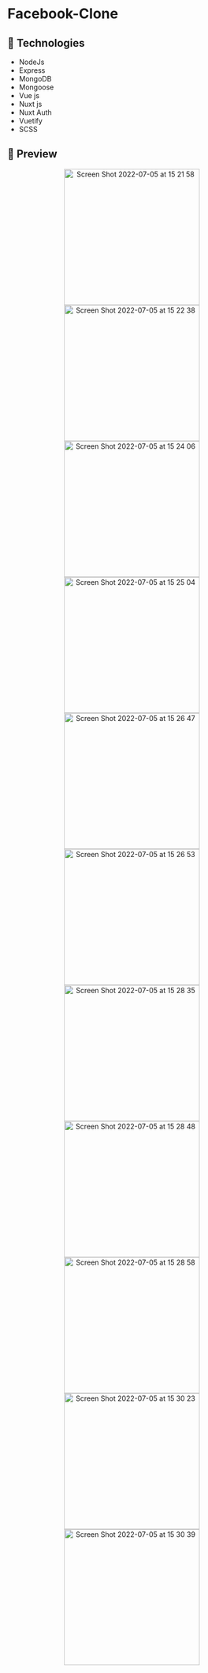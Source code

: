 # Facebook-Clone

## :rocket: Technologies

- NodeJs
- Express
- MongoDB
- Mongoose
- Vue js
- Nuxt js
- Nuxt Auth
- Vuetify
- SCSS


## :eyes: Preview

<p align='center'>  
<img  width="275" alt="Screen Shot 2022-07-05 at 15 21 58" src="https://user-images.githubusercontent.com/87018360/177330979-24aaa5e8-8e77-4a3f-96f8-eb36ffd8ad08.png">
<img  width="275" alt="Screen Shot 2022-07-05 at 15 22 38" src="https://user-images.githubusercontent.com/87018360/177330995-b1ae369c-18ae-47d1-85b0-af1760c706cc.png">
<img  width="275" alt="Screen Shot 2022-07-05 at 15 24 06" src="https://user-images.githubusercontent.com/87018360/177331008-14bf659c-14e8-480d-a2c7-e59008d60f5d.png">
<img  width="275" alt="Screen Shot 2022-07-05 at 15 25 04" src="https://user-images.githubusercontent.com/87018360/177331013-e25770ec-d319-4c85-b4ce-ceaf3a9d2de4.png">
<img  width="275" alt="Screen Shot 2022-07-05 at 15 26 47" src="https://user-images.githubusercontent.com/87018360/177331018-9cf43de5-277b-4480-a460-69e2969474f9.png">
<img  width="275" alt="Screen Shot 2022-07-05 at 15 26 53" src="https://user-images.githubusercontent.com/87018360/177331023-10275ce2-d9c5-453a-b63f-d3d7c087a2d8.png">
<img  width="275" alt="Screen Shot 2022-07-05 at 15 28 35" src="https://user-images.githubusercontent.com/87018360/177331028-777e60c2-9457-4472-b8b2-798e0fb6c6c7.png">
<img  width="275" alt="Screen Shot 2022-07-05 at 15 28 48" src="https://user-images.githubusercontent.com/87018360/177331051-ceb9256e-0f59-4d6f-8799-e232c603abd2.png">
<img  width="275" alt="Screen Shot 2022-07-05 at 15 28 58" src="https://user-images.githubusercontent.com/87018360/177331063-e2d3ab32-e6d0-4eef-9b21-5d06e6ab681b.png">
<img  width="275" alt="Screen Shot 2022-07-05 at 15 30 23" src="https://user-images.githubusercontent.com/87018360/177331067-ae300152-0e80-4e0e-8d39-32867fca003c.png">
<img  width="275" alt="Screen Shot 2022-07-05 at 15 30 39" src="https://user-images.githubusercontent.com/87018360/177331074-9c2af5b0-6cbf-4902-b6af-1e4efb4b57dd.png">
</p>





